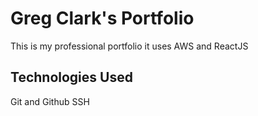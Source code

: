 # Greg Clark's Portfolio

This is my professional portfolio it uses AWS and ReactJS

## Technologies Used

Git and Github
SSH
